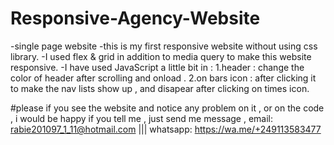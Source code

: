 # Responsive-Agency-Website
-single page website
-this is my first responsive website without using css library.
-I used flex & grid in addition to media query to make this website responsive.
-I have used JavaScript a little bit in :
1.header : change the color of header after scrolling and onload .
2.on bars icon : after clicking it to make the nav lists show up , and disapear after clicking on times icon.

#please if you see the website and notice any problem on it , or on the code , i would be happy if you tell me ,
just send me message ,  email: rabie201097_1_11@hotmail.com   ||| whatsapp: https://wa.me/+249113583477
